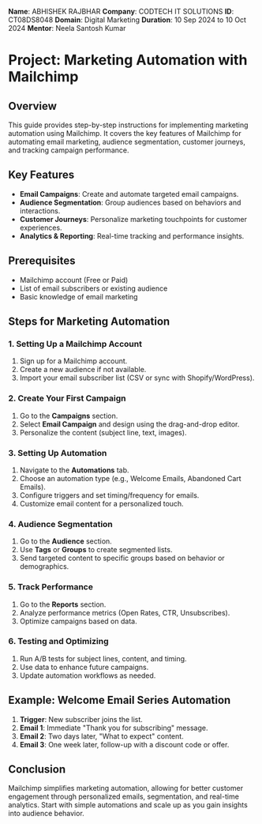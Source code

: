  **Name**: ABHISHEK RAJBHAR
 **Company**: CODTECH IT SOLUTIONS
 **ID**: CT08DS8048
 **Domain**: Digital Marketing
 **Duration**: 10 Sep 2024 to 10 Oct 2024
 **Mentor**: Neela Santosh Kumar

# Project: Marketing Automation with Mailchimp

## Overview
This guide provides step-by-step instructions for implementing marketing automation using Mailchimp. It covers the key features of Mailchimp for automating email marketing, audience segmentation, customer journeys, and tracking campaign performance.

## Key Features
- **Email Campaigns**: Create and automate targeted email campaigns.
- **Audience Segmentation**: Group audiences based on behaviors and interactions.
- **Customer Journeys**: Personalize marketing touchpoints for customer experiences.
- **Analytics & Reporting**: Real-time tracking and performance insights.

## Prerequisites
- Mailchimp account (Free or Paid)
- List of email subscribers or existing audience
- Basic knowledge of email marketing

## Steps for Marketing Automation

### 1. Setting Up a Mailchimp Account
1. Sign up for a Mailchimp account.
2. Create a new audience if not available.
3. Import your email subscriber list (CSV or sync with Shopify/WordPress).

### 2. Create Your First Campaign
1. Go to the **Campaigns** section.
2. Select **Email Campaign** and design using the drag-and-drop editor.
3. Personalize the content (subject line, text, images).

### 3. Setting Up Automation
1. Navigate to the **Automations** tab.
2. Choose an automation type (e.g., Welcome Emails, Abandoned Cart Emails).
3. Configure triggers and set timing/frequency for emails.
4. Customize email content for a personalized touch.

### 4. Audience Segmentation
1. Go to the **Audience** section.
2. Use **Tags** or **Groups** to create segmented lists.
3. Send targeted content to specific groups based on behavior or demographics.

### 5. Track Performance
1. Go to the **Reports** section.
2. Analyze performance metrics (Open Rates, CTR, Unsubscribes).
3. Optimize campaigns based on data.

### 6. Testing and Optimizing
1. Run A/B tests for subject lines, content, and timing.
2. Use data to enhance future campaigns.
3. Update automation workflows as needed.

## Example: Welcome Email Series Automation
1. **Trigger**: New subscriber joins the list.
2. **Email 1**: Immediate "Thank you for subscribing" message.
3. **Email 2**: Two days later, "What to expect" content.
4. **Email 3**: One week later, follow-up with a discount code or offer.

## Conclusion
Mailchimp simplifies marketing automation, allowing for better customer engagement through personalized emails, segmentation, and real-time analytics. Start with simple automations and scale up as you gain insights into audience behavior.

